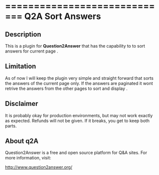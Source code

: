 =============================
Q2A Sort Answers  
=============================

Description
-----------
This is a plugin for **Question2Answer** that has the capability to to sort answers for current page . 

Limitation 
-----------
As of now I will keep the plugin very simple and straight forward that sorts the answers of the current page only. If the answers are paginated it wont retrive the answers from the other pages to sort and display . 

Disclaimer
----------
It is probably okay for production environments, but may not work exactly as expected.  Refunds will not be given.  If it breaks, you get to keep both parts.

About q2A
---------
Question2Answer is a free and open source platform for Q&A sites. For more information, visit:

http://www.question2answer.org/

